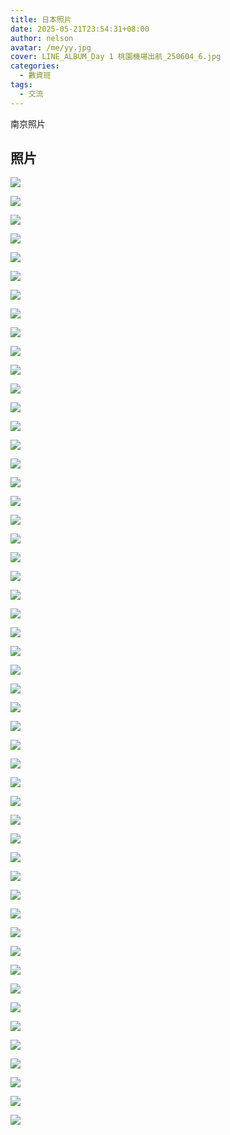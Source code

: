 ```yaml
---
title: 日本照片
date: 2025-05-21T23:54:31+08:00
author: nelson
avatar: /me/yy.jpg
cover: LINE_ALBUM_Day 1 桃園機場出航_250604_6.jpg
categories:
  - 數資班
tags:
  - 交流
---
```


南京照片

<!--more-->

## 照片
![](LINE_ALBUM_Day%201%20桃園機場出航_250604_7.jpg)

![](LINE_ALBUM_Day%201%20桃園機場出航_250604_8.jpg)

![](LINE_ALBUM_Day%201%20桃園機場出航_250604_9.jpg)

![](LINE_ALBUM_Day%201%20桃園機場出航_250604_10.jpg)

![](LINE_ALBUM_Day%201%20桃園機場出航_250604_11.jpg)

![](LINE_ALBUM_Day%201%20桃園機場出航_250604_12.jpg)

![](LINE_ALBUM_Day%201%20桃園機場出航_250604_13.jpg)

![](LINE_ALBUM_Day%201%20桃園機場出航_250604_14.jpg)

![](LINE_ALBUM_Day%201%20桃園機場出航_250604_15.jpg)

![](LINE_ALBUM_Day%201%20桃園機場出航_250604_16.jpg)

![](LINE_ALBUM_Day%201%20桃園機場出航_250604_17.jpg)

![](LINE_ALBUM_Day%201%20桃園機場出航_250604_18.jpg)

![](LINE_ALBUM_Day%201%20桃園機場出航_250604_19.jpg)

![](LINE_ALBUM_Day%201%20桃園機場出航_250604_20.jpg)

![](LINE_ALBUM_Day%201%20桃園機場出航_250604_21.jpg)

![](LINE_ALBUM_Day%201%20桃園機場出航_250604_22.jpg)

![](LINE_ALBUM_Day%201%20桃園機場出航_250604_23.jpg)

![](LINE_ALBUM_Day%201%20桃園機場出航_250604_24.jpg)

![](LINE_ALBUM_Day%201%20桃園機場出航_250604_25.jpg)

![](LINE_ALBUM_Day%201%20桃園機場出航_250604_26.jpg)

![](LINE_ALBUM_Day%201%20桃園機場出航_250604_27.jpg)

![](LINE_ALBUM_Day%201%20桃園機場出航_250604_28.jpg)

![](LINE_ALBUM_Day%201%20桃園機場出航_250604_29.jpg)

![](LINE_ALBUM_Day%201%20桃園機場出航_250604_30.jpg)

![](LINE_ALBUM_Day%201%20桃園機場出航_250604_31.jpg)

![](LINE_ALBUM_Day%201%20桃園機場出航_250604_32.jpg)

![](LINE_ALBUM_Day%201%20桃園機場出航_250604_33.jpg)

![](LINE_ALBUM_Day%201%20桃園機場出航_250604_34.jpg)

![](LINE_ALBUM_Day%201%20桃園機場出航_250604_35.jpg)

![](LINE_ALBUM_Day%201%20桃園機場出航_250604_36.jpg)

![](LINE_ALBUM_Day%201%20桃園機場出航_250604_37.jpg)

![](LINE_ALBUM_Day%201%20桃園機場出航_250604_38.jpg)

![](LINE_ALBUM_Day%201%20桃園機場出航_250604_39.jpg)

![](LINE_ALBUM_Day%201%20桃園機場出航_250604_40.jpg)

![](LINE_ALBUM_Day%201%20桃園機場出航_250604_41.jpg)

![](LINE_ALBUM_Day%201%20桃園機場出航_250604_42.jpg)

![](LINE_ALBUM_Day%201%20桃園機場出航_250604_43.jpg)

![](LINE_ALBUM_Day%201%20桃園機場出航_250604_44.jpg)

![](LINE_ALBUM_Day%201%20桃園機場出航_250604_45.jpg)

![](LINE_ALBUM_Day%201%20桃園機場出航_250604_46.jpg)

![](LINE_ALBUM_Day%201%20桃園機場出航_250604_47.jpg)

![](LINE_ALBUM_Day%201%20桃園機場出航_250604_48.jpg)

![](LINE_ALBUM_Day%201%20桃園機場出航_250604_49.jpg)

![](LINE_ALBUM_Day%201%20桃園機場出航_250604_50.jpg)

![](LINE_ALBUM_Day%201%20桃園機場出航_250604_51.jpg)

![](LINE_ALBUM_Day%201%20桃園機場出航_250604_1.jpg)

![](LINE_ALBUM_Day%201%20桃園機場出航_250604_2.jpg)

![](LINE_ALBUM_Day%201%20桃園機場出航_250604_3.jpg)

![](LINE_ALBUM_Day%201%20桃園機場出航_250604_4.jpg)

![](LINE_ALBUM_Day%201%20桃園機場出航_250604_5.jpg)

![](LINE_ALBUM_Day%201%20桃園機場出航_250604_6.jpg)